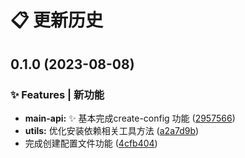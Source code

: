 # 📋 更新历史 



## 0.1.0 (2023-08-08)


### ✨ Features | 新功能

* **main-api:** :sparkles: 基本完成create-config 功能 ([2957566](https://github.com/yun8711/yun-kie/commit/2957566f1382165cee467ade3cf2383f64e755fa))
* **utils:** 优化安装依赖相关工具方法 ([a2a7d9b](https://github.com/yun8711/yun-kie/commit/a2a7d9b635f46f372fad38efb41b664bbbde8e44))
* 完成创建配置文件功能 ([4cfb404](https://github.com/yun8711/yun-kie/commit/4cfb404a64a2de8805f2d39ef11e0acaf3de8bf5))